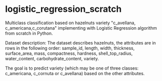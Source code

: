 # logistic_regression_scratch

Multiclass classification based on hazelnuts variety "c_avellana, c_americana,c_corutana" implementing with Logistic Regression algorithm from scratch in Python. 

Dataset description: The dataset describes hazelnuts, the attributes are in rows in the following order: sample_id, length, width, thickness, surface_area, mass, compactness, hardness, shell_top_radius, water_content, carbohydrate_content, variety.

The goal is to predict variety (which may be one of three classes: c_americana, c_cornuta or c_avellana) based on the other attributes.
